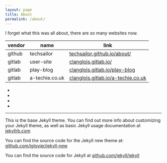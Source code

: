 ```yaml
---
layout: page
title: About
permalink: /about/
---
```


I forget what this was all about, there are so many websites now.

|vendor | name      | link        |
|------ | --------- | ----------- |
| github| techsailor| [techsailor.github.io/about/](https://techsailor.github.io/about/)  |
| gitlab| user-site | [clanglois.gitlab.io/](https://clanglois.gitlab.io/)|
| gitlab| play-blog | [clanglois.gitlab.io/play-blog](https://clanglois.gitlab.io/play-blog) |
| gitlab| a-techie.co.uk | [clanglois.gitlab.io/a-techie.co.uk ](https://clanglois.gitlab.io/a-techie.co.uk) |



- 
- 
- 
- 

---

This is the base Jekyll theme. You can find out more info about
customizing your Jekyll theme, as well as basic Jekyll usage
documentation at [jekyllrb.com](http://jekyllrb.com/)

You can find the source code for the Jekyll new theme at:
[github.com/jglovier/jekyll-new](https://github.com/jglovier/jekyll-new)

You can find the source code for Jekyll at
[github.com/jekyll/jekyll](https://github.com/jekyll/jekyll)
